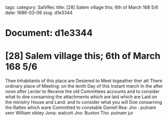 tags: 
category: SalVRec
title: [28] Salem village this; 6th of March 168 5/6
date: 1686-03-06
slug: d1e3344




# Document: d1e3344


# [28] Salem village this; 6th of March 168 5/6

Thee Inhabitants of this place are Desiered to Meet togeather ther att There ordinary place of Meeting: on the tenth Day of this Instant march In the after noon after Lecter to Receive the old Committees accounts and to consider what to doe consarning the attachments which are laid which are Laid on the ministry House and Land: and to consider what you will Doe consarning the Rattes which ware Committed to constable Daniell Rea: Jno : putnam senr William sibley Jona: walcott Jno: Buxton Tho: putnam jur
